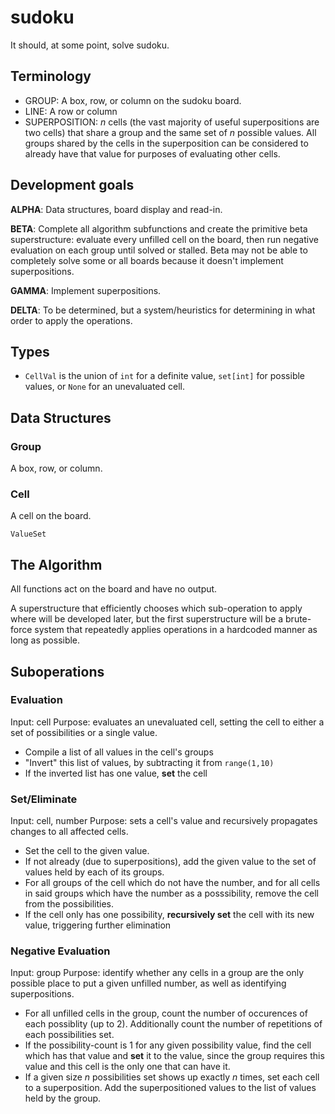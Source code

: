 # sudoku

It should, at some point, solve sudoku.

## Terminology

* GROUP: A box, row, or column on the sudoku board.
* LINE: A row or column
* SUPERPOSITION: *n* cells (the vast majority of useful superpositions are two cells) that share a group and the same set of *n* possible values. All groups shared by the cells in the superposition can be considered to already have that value for purposes of evaluating other cells.

## Development goals

**ALPHA**: Data structures, board display and read-in.

**BETA**: Complete all algorithm subfunctions and create the primitive beta superstructure: evaluate every unfilled cell on the board, then run negative evaluation on each group until solved or stalled. Beta may not be able to completely solve some or all boards because it doesn't implement superpositions.

**GAMMA**: Implement superpositions.

**DELTA**: To be determined, but a system/heuristics for determining in what order to apply the operations.

## Types
* `CellVal` is the union of `int` for a definite value, `set[int]` for possible values, or `None` for an unevaluated cell.

## Data Structures

### Group
A box, row, or column.

### Cell
A cell on the board.

`ValueSet`

## The Algorithm

All functions act on the board and have no output.

A superstructure that efficiently chooses which sub-operation to apply where will be developed later, but the first superstructure will be a brute-force system that repeatedly applies operations in a hardcoded manner as long as possible.

## Suboperations

### Evaluation
Input: cell
Purpose: evaluates an unevaluated cell, setting the cell to either a set of possibilities or a single value.

* Compile a list of all values in the cell's groups
* "Invert" this list of values, by subtracting it from `range(1,10)`
* If the inverted list has one value, **set** the cell

### Set/Eliminate
Input: cell, number
Purpose: sets a cell's value and recursively propagates changes to all affected cells.

* Set the cell to the given value.
* If not already (due to superpositions), add the given value to the set of values held by each of its groups.
* For all groups of the cell which do not have the number, and for all cells in said groups which have the number as a posssibility, remove the cell from the possibilities.
* If the cell only has one possibility, **recursively set** the cell with its new value, triggering further elimination

### Negative Evaluation
Input: group
Purpose: identify whether any cells in a group are the only possible place to put a given unfilled number, as well as identifying superpositions.

* For all unfilled cells in the group, count the number of occurences of each possiblity (up to 2). Additionally count the number of repetitions of each possibilities set.
* If the possibility-count is 1 for any given possibility value, find the cell which has that value and **set** it to the value, since the group requires this value and this cell is the only one that can have it.
* If a given size *n* possibilities set shows up exactly *n* times, set each cell to a superposition. Add the superpositioned values to the list of values held by the group.